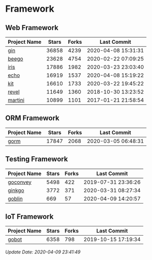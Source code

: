 # Framework

## Web Framework

| Project Name | Stars | Forks | Last Commit |
| ------------ | ----- | ----- | ----------- |
| [gin](https://github.com/gin-gonic/gin) | 36858 | 4239 | 2020-04-08 15:31:31 |
| [beego](https://github.com/astaxie/beego) | 23628 | 4754 | 2020-02-22 07:09:25 |
| [iris](https://github.com/kataras/iris) | 17886 | 1982 | 2020-03-23 23:03:40 |
| [echo](https://github.com/labstack/echo) | 16919 | 1537 | 2020-04-08 15:19:22 |
| [kit](https://github.com/go-kit/kit) | 16610 | 1733 | 2020-03-22 19:45:22 |
| [revel](https://github.com/revel/revel) | 11649 | 1360 | 2018-10-30 13:23:52 |
| [martini](https://github.com/go-martini/martini) | 10899 | 1101 | 2017-01-21 21:58:54 |

## ORM Framework

| Project Name | Stars | Forks | Last Commit |
| ------------ | ----- | ----- | ----------- |
| [gorm](https://github.com/jinzhu/gorm) | 17847 | 2068 | 2020-03-05 06:48:31 |

## Testing Framework

| Project Name | Stars | Forks | Last Commit |
| ------------ | ----- | ----- | ----------- |
| [goconvey](https://github.com/smartystreets/goconvey) | 5498 | 422 | 2019-07-31 23:36:26 |
| [ginkgo](https://github.com/onsi/ginkgo) | 3772 | 371 | 2020-03-31 08:27:34 |
| [goblin](https://github.com/franela/goblin) | 669 | 57 | 2020-04-09 14:20:57 |

## IoT Framework

| Project Name | Stars | Forks | Last Commit |
| ------------ | ----- | ----- | ----------- |
| [gobot](https://github.com/hybridgroup/gobot) | 6358 | 798 | 2019-10-15 17:19:34 |

*Update Date: 2020-04-09 23:41:49*